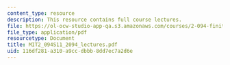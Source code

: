 ```yaml
---
content_type: resource
description: This resource contains full course lectures.
file: https://ol-ocw-studio-app-qa.s3.amazonaws.com/courses/2-094-finite-element-analysis-of-solids-and-fluids-ii-spring-2011/116df281a310a9ccdbbb8dd7ec7a2d6e_MIT2_094S11_2094_lectures.pdf
file_type: application/pdf
resourcetype: Document
title: MIT2_094S11_2094_lectures.pdf
uid: 116df281-a310-a9cc-dbbb-8dd7ec7a2d6e
---
```

